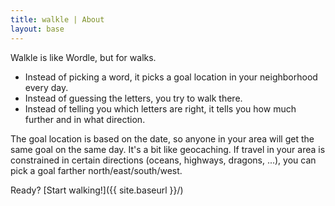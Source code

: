 ```yaml
---
title: walkle | About
layout: base
---
```


Walkle is like Wordle, but for walks.
- Instead of picking a word, it picks a goal location in your neighborhood every day.
- Instead of guessing the letters, you try to walk there.
- Instead of telling you which letters are right, it tells you how much further and in what direction.

The goal location is based on the date, so anyone in your area will get the same goal on the same day. It's a bit like geocaching.
If travel in your area is constrained in certain directions
(oceans, highways, dragons, ...), you can pick a goal farther
north/east/south/west. 

Ready? [Start walking!]({{ site.baseurl }}/)